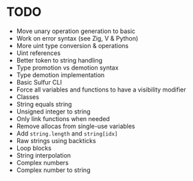# TODO
- Move unary operation generation to basic
- Work on error syntax (see Zig, V & Python)
- More uint type conversion & operations
- Uint references
- Better token to string handling
- Type promotion vs demotion syntax
- Type demotion implementation
- Basic Sulfur CLI
- Force all variables and functions to have a visibility modifier
- Classes
- String equals string 
- Unsigned integer to string
- Only link functions when needed
- Remove allocas from single-use variables
- Add `string.length` and `string[idx]`
- Raw strings using backticks
- Loop blocks
- String interpolation
- Complex numbers
- Complex number to string